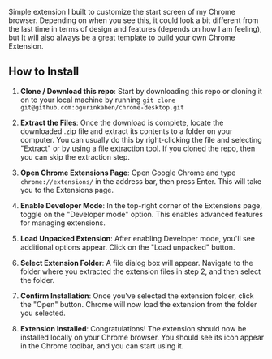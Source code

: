 Simple extension I built to customize the start screen of my Chrome browser. Depending on when you see this, it could look a bit different from the last time in terms of design and features (depends on how I am feeling), but It will also always be a great template to build your own Chrome Extension.

## How to Install

1. **Clone / Download this repo**: Start by downloading this repo or cloning it on to your local machine by running ```git clone git@github.com:ogurinkaben/chrome-desktop.git```

2. **Extract the Files**: Once the download is complete, locate the downloaded .zip file and extract its contents to a folder on your computer. You can usually do this by right-clicking the file and selecting "Extract" or by using a file extraction tool. If you cloned the repo, then you can skip the extraction step.

3. **Open Chrome Extensions Page**: Open Google Chrome and type `chrome://extensions/` in the address bar, then press Enter. This will take you to the Extensions page.

4. **Enable Developer Mode**: In the top-right corner of the Extensions page, toggle on the "Developer mode" option. This enables advanced features for managing extensions.

5. **Load Unpacked Extension**: After enabling Developer mode, you'll see additional options appear. Click on the "Load unpacked" button.

6. **Select Extension Folder**: A file dialog box will appear. Navigate to the folder where you extracted the extension files in step 2, and then select the folder.

7. **Confirm Installation**: Once you've selected the extension folder, click the "Open" button. Chrome will now load the extension from the folder you selected.

8. **Extension Installed**: Congratulations! The extension should now be installed locally on your Chrome browser. You should see its icon appear in the Chrome toolbar, and you can start using it.
